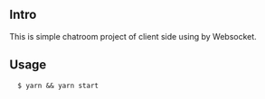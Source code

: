## Intro

This is simple chatroom project of client side using by Websocket.

## Usage

      $ yarn && yarn start
